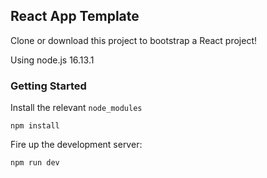 ## React App Template

Clone or download this project to bootstrap a React project!

Using node.js 16.13.1

### Getting Started

Install the relevant `node_modules`

```
npm install
```

Fire up the development server:

```
npm run dev
```
